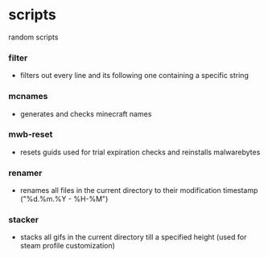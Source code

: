 # scripts
random scripts

### filter
- filters out every line and its following one containing a specific string
### mcnames
- generates and checks minecraft names
### mwb-reset
- resets guids used for trial expiration checks and reinstalls malwarebytes
### renamer
- renames all files in the current directory to their modification timestamp ("%d.%m.%Y - %H-%M")
### stacker
- stacks all gifs in the current directory till a specified height (used for steam profile customization)
